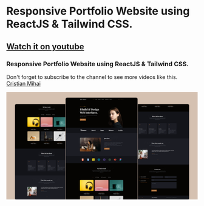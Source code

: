 # Responsive Portfolio Website using ReactJS & Tailwind CSS.
## [Watch it on youtube](https://www.youtube.com/channel/UCHxFuzPCvAF0HUygKB67etw)
### Responsive Portfolio Website using ReactJS & Tailwind CSS.
Don't forget to subscribe to the channel to see more videos like this. [Cristian Mihai](https://www.youtube.com/channel/UCHxFuzPCvAF0HUygKB67etw)

![](preview.png)
